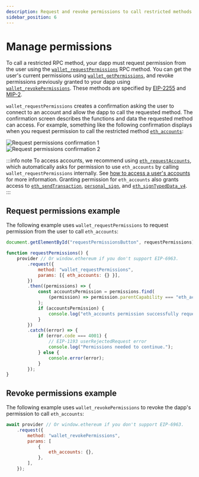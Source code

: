 ```yaml
---
description: Request and revoke permissions to call restricted methods.
sidebar_position: 6
---
```


# Manage permissions

To call a restricted RPC method, your dapp must request permission from the user using
the [`wallet_requestPermissions`](/wallet/reference/wallet_requestPermissions) RPC method.
You can get the user's current permissions using [`wallet_getPermissions`](/wallet/reference/wallet_getPermissions),
and revoke permissions previously granted to your dapp using
[`wallet_revokePermissions`](/wallet/reference/wallet_revokePermissions).
These methods are specified by [EIP-2255](https://eips.ethereum.org/EIPS/eip-2255) and
[MIP-2](https://github.com/MetaMask/metamask-improvement-proposals/blob/main/MIPs/mip-2.md).

`wallet_requestPermissions` creates a confirmation asking the user to connect to an account and
allow the dapp to call the requested method.
The confirmation screen describes the functions and data the requested method can access.
For example, something like the following confirmation displays when you request permission to call
the restricted method [`eth_accounts`](/wallet/reference/eth_accounts):

<div class="row margin-bottom--md">
    <div class="column">
        <img src={require("../assets/request-permissions.png").default} alt="Request permissions confirmation 1" style={{border: '1px solid #DCDCDC'}} />
    </div>
    <div class="column">
        <img src={require("../assets/request-permissions-2.png").default} alt="Request permissions confirmation 2" style={{border: '1px solid #DCDCDC'}} />
    </div>
</div>

:::info note
To access accounts, we recommend using [`eth_requestAccounts`](/wallet/reference/eth_requestAccounts),
which automatically asks for permission to use `eth_accounts` by calling `wallet_requestPermissions`
internally. 
See [how to access a user's accounts](../connect/access-accounts) for more information.
Granting permission for `eth_accounts` also grants access to [`eth_sendTransaction`](/wallet/reference/eth_sendTransaction), [`personal_sign`](/wallet/reference/personal_sign), and [`eth_signTypedData_v4`](/wallet/reference/eth_signTypedData_v4). 
:::

## Request permissions example

The following example uses `wallet_requestPermissions` to request permission from the user to call `eth_accounts`:

```javascript
document.getElementById("requestPermissionsButton", requestPermissions);

function requestPermissions() {
    provider // Or window.ethereum if you don't support EIP-6963.
        .request({
            method: "wallet_requestPermissions",
            params: [{ eth_accounts: {} }],
        })
        .then((permissions) => {
            const accountsPermission = permissions.find(
                (permission) => permission.parentCapability === "eth_accounts"
            );
            if (accountsPermission) {
                console.log("eth_accounts permission successfully requested!");
            }
        })
        .catch((error) => {
            if (error.code === 4001) {
                // EIP-1193 userRejectedRequest error
                console.log("Permissions needed to continue.");
            } else {
                console.error(error);
            }
        });
}
```

## Revoke permissions example

The following example uses `wallet_revokePermissions` to revoke the dapp's permission to call `eth_accounts`:

```javascript
await provider // Or window.ethereum if you don't support EIP-6963.
    .request({
        method: "wallet_revokePermissions",
        params: [
            {
                eth_accounts: {},
            },
        ],
    });
```